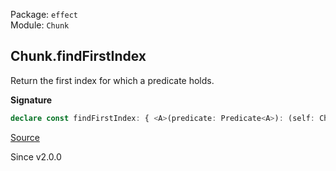 Package: `effect`<br />
Module: `Chunk`<br />

## Chunk.findFirstIndex

Return the first index for which a predicate holds.

**Signature**

```ts
declare const findFirstIndex: { <A>(predicate: Predicate<A>): (self: Chunk<A>) => Option<number>; <A>(self: Chunk<A>, predicate: Predicate<A>): Option<number>; }
```

[Source](https://github.com/Effect-TS/effect/tree/main/packages/effect/src/Chunk.ts#L1378)

Since v2.0.0
